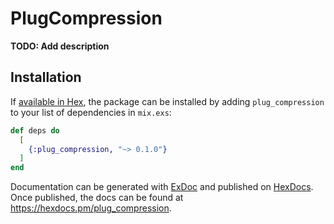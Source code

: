 # PlugCompression

**TODO: Add description**

## Installation

If [available in Hex](https://hex.pm/docs/publish), the package can be installed
by adding `plug_compression` to your list of dependencies in `mix.exs`:

```elixir
def deps do
  [
    {:plug_compression, "~> 0.1.0"}
  ]
end
```

Documentation can be generated with [ExDoc](https://github.com/elixir-lang/ex_doc)
and published on [HexDocs](https://hexdocs.pm). Once published, the docs can
be found at <https://hexdocs.pm/plug_compression>.

